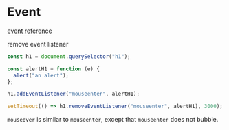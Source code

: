 # Event

[event reference](https://developer.mozilla.org/en-US/docs/Web/Events)

remove event listener

```js
const h1 = document.querySelector("h1");

const alertH1 = function (e) {
  alert("an alert");
};

h1.addEventListener("mouseenter", alertH1);

setTimeout(() => h1.removeEventListener("mouseenter", alertH1), 3000);
```

`mouseover` is similar to `mouseenter`, except that `mouseenter` does not bubble.
